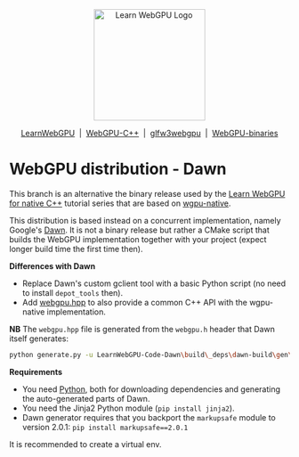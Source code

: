 <div align="center">
  <picture>
    <source media="(prefers-color-scheme: dark)" srcset="https://raw.githubusercontent.com/eliemichel/LearnWebGPU/main/images/webgpu-dark.svg">
    <source media="(prefers-color-scheme: light)" srcset="https://raw.githubusercontent.com/eliemichel/LearnWebGPU/main/images/webgpu-light.svg">
    <img alt="Learn WebGPU Logo" src="images/webgpu-dark.svg" width="200">
  </picture>

  <a href="https://github.com/eliemichel/LearnWebGPU">LearnWebGPU</a> &nbsp;|&nbsp; <a href="https://github.com/eliemichel/WebGPU-Cpp">WebGPU-C++</a> &nbsp;|&nbsp; <a href="https://github.com/eliemichel/glfw3webgpu">glfw3webgpu</a> &nbsp;|&nbsp; <a href="https://github.com/eliemichel/WebGPU-binaries">WebGPU-binaries</a>
</div>

WebGPU distribution - Dawn
==========================

This branch is an alternative the binary release used by the [Learn WebGPU for native C++](https://eliemichel.github.io/LearnWebGPU) tutorial series that are based on [wgpu-native](https://github.com/gfx-rs/wgpu-native).

This distribution is based instead on a concurrent implementation, namely Google's [Dawn](https://dawn.googlesource.com/dawn). It is not a binary release but rather a CMake script that builds the WebGPU implementation together with your project (expect longer build time the first time then).

**Differences with Dawn**

 - Replace Dawn's custom gclient tool with a basic Python script (no need to install `depot_tools` then).
 - Add [webgpu.hpp](https://github.com/eliemichel/WebGPU-Cpp) to also provide a common C++ API with the wgpu-native implementation.

**NB** The `webgpu.hpp` file is generated from the `webgpu.h` header that Dawn itself generates:

```bash
python generate.py -u LearnWebGPU-Code-Dawn\build\_deps\dawn-build\gen\include\dawn\webgpu.h -o LearnWebGPU-Code-Dawn\webgpu\webgpu.hpp
```

**Requirements**

 - You need [Python](https://www.python.org/), both for downloading dependencies and generating the auto-generated parts of Dawn.
 - You need the Jinja2 Python module (`pip install jinja2`).
 - Dawn generator requires that you backport the `markupsafe` module to version 2.0.1: `pip install markupsafe==2.0.1`

It is recommended to create a virtual env.
